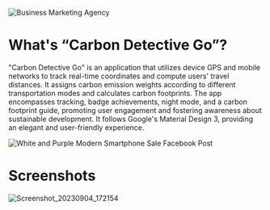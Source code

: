 ![Business Marketing Agency](https://github.com/Mojito765/Carbon_Detective_Go/assets/107350615/7200b855-0cd8-45d4-9a31-a6c8d16b3ab7)
# What's “Carbon Detective Go”?
  "Carbon Detective Go" is an application that utilizes device GPS and mobile networks to track real-time coordinates and compute users' travel distances. It assigns carbon emission weights according to different transportation modes and calculates carbon footprints. The app encompasses tracking, badge achievements, night mode, and a carbon footprint guide, promoting user engagement and fostering awareness about sustainable development. It follows Google's Material Design 3, providing an elegant and user-friendly experience.

![White and Purple Modern Smartphone Sale Facebook Post](https://github.com/Mojito765/Carbon_Detective_Go/assets/107350615/84aefb92-a6b9-4ee5-bc4b-933fb7a547cc)

# Screenshots
![Screenshot_20230904_172154](https://github.com/Mojito765/Carbon_Detective_Go/assets/107350615/d22c67c9-df2c-48ce-8251-e497bbe0e70a)
